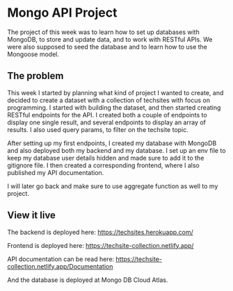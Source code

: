 # Mongo API Project

The project of this week was to learn how to set up databases with MongoDB, to store and update data, and to work with RESTful APIs. We were also supposed to seed the database and to learn how to use the Mongoose model.

## The problem

This week I started by planning what kind of project I wanted to create, and decided to create a dataset with a collection of techsites with focus on programming. I started with building the dataset, and then started creating RESTful endpoints for the API. I created both a couple of endpoints to display one single result, and several endpoints to display an array of results. I also used query params, to filter on the techsite topic. 

After setting up my first endpoints, I created my database with MongoDB and also deployed both my backend and my database. I set up an env file to keep my database user details hidden and made sure to add it to the gitignore file. I then created a corresponding frontend, where I also published my API documentation. 

I will later go back and make sure to use aggregate function as well to my project.

## View it live

The backend is deployed here: 
https://techsites.herokuapp.com/

Frontend is deployed here:
https://techsite-collection.netlify.app/

API documentation can be read here:
https://techsite-collection.netlify.app/Documentation

And the database is deployed at Mongo DB Cloud Atlas.
